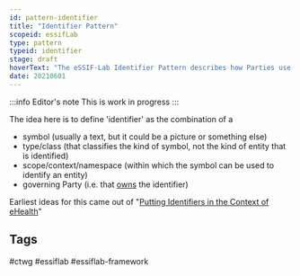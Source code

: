 ```yaml
---
id: pattern-identifier
title: "Identifier Pattern"
scopeid: essifLab
type: pattern
typeid: identifier
stage: draft
hoverText: "The eSSIF-Lab Identifier Pattern describes how Parties use texts (labels, symbols) to identify things they know to exist"
date: 20210601
---
```


:::info Editor's note
This is work in progress
:::

The idea here is to define 'identifier' as the combination of a
- symbol (usually a text, but it could be a picture or something else)
- type/class (that classifies the kind of symbol, not the kind of entity that is identified)
- scope/context/namespace (within which the symbol can be used to identify an entity)
- governing Party (i.e. that [owns](ownership) the identifier)

Earliest ideas for this came out of "[Putting Identifiers in the Context of eHealth](https://link.springer.com/content/pdf/10.1007/978-0-387-79026-8_27.pdf)"
## Tags
#ctwg #essiflab #essiflab-framework